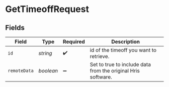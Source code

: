 # GetTimeoffRequest


## Fields

| Field                                                        | Type                                                         | Required                                                     | Description                                                  |
| ------------------------------------------------------------ | ------------------------------------------------------------ | ------------------------------------------------------------ | ------------------------------------------------------------ |
| `id`                                                         | *string*                                                     | :heavy_check_mark:                                           | id of the timeoff you want to retrieve.                      |
| `remoteData`                                                 | *boolean*                                                    | :heavy_minus_sign:                                           | Set to true to include data from the original Hris software. |